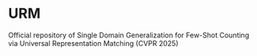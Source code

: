 # URM
Official repository of Single Domain Generalization for Few-Shot Counting via Universal Representation Matching (CVPR 2025)

